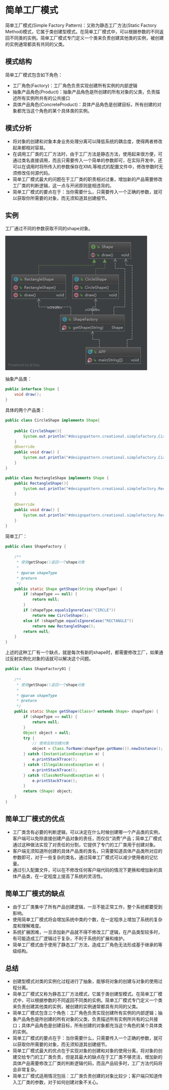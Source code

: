 # 简单工厂模式

简单工厂模式(Simple Factory Pattern)：又称为静态工厂方法(Static Factory Method)模式，它属于类创建型模式。在简单工厂模式中，可以根据参数的不同返回不同类的实例。简单工厂模式专门定义一个类来负责创建其他类的实例，被创建的实例通常都具有共同的父类。

## 模式结构

简单工厂模式包含如下角色：

- 工厂角色(Factory)：工厂角色负责实现创建所有实例的内部逻辑
- 抽象产品角色(Product)：抽象产品角色是所创建的所有对象的父类，负责描述所有实例所共有的公共接口
- 具体产品角色(ConcreteProduct)：具体产品角色是创建目标，所有创建的对象都充当这个角色的某个具体类的实例。

## 模式分析

- 将对象的创建和对象本身业务处理分离可以降低系统的耦合度，使得两者修改起来都相对容易。
- 在调用工厂类的工厂方法时，由于工厂方法是静态方法，使用起来很方便，可通过类名直接调用，而且只需要传入一个简单的参数即可，在实际开发中，还可以在调用时将所传入的参数保存在XML等格式的配置文件中，修改参数时无须修改任何源代码。
- 简单工厂模式最大的问题在于工厂类的职责相对过重，增加新的产品需要修改工厂类的判断逻辑，这一点与开闭原则是相违背的。
- 简单工厂模式的要点在于：当你需要什么，只需要传入一个正确的参数，就可以获取你所需要的对象，而无须知道其创建细节。

## 实例

工厂通过不同的参数获取不同的shape对象。

![SimpleFactoryDemo01.png](https://github.com/Grootzz/design-pattern/blob/master/src/main/resources/img/creational/SimpleFactoryDemo01.png?raw=true)

抽象产品类：

```java
public interface Shape {
    void draw();
}
```

具体的两个产品类：

```java
public class CircleShape implements Shape{

    public CircleShape(){
        System.out.println("#designpattern.creational.simplefactory.CircleShape.CircleShape()");
    }
    @Override
    public void draw() {
        System.out.println("#designpattern.creational.simplefactory.CircleShape.draw()");
    }
}
```

```java
public class RectangleShape implements Shape {
    public RectangleShape(){
        System.out.println("#designpattern.creational.simplefactory.RectangleShape.RectangleShape()");
    }

    @Override
    public void draw() {
        System.out.println("#designpattern.creational.simplefactory.RectangleShape.draw()");
    }
}
```

简单工厂：

```java
public class ShapeFactory {

    /**
     * 使用getShape()返回一个shape对象
     *
     * @param shapeType
     * @return
     */
    public static Shape getShape(String shapeType) {
        if (shapeType == null) {
            return null;
        }
        if (shapeType.equalsIgnoreCase("CIRCLE"))
            return new CircleShape();
        else if (shapeType.equalsIgnoreCase("RECTANGLE"))
            return new RectangleShape();
        return null;
    }
}
```

上述的这种工厂有一个缺点，就是每次有新的shape时，都需要修改工厂，如果通过反射实例化对象的话就可以解决这个问题。

```java
public class ShapeFactory01 {

    /**
     * 使用getShape()返回一个shape对象
     *
     * @param shapeType
     * @return
     */
    public static Shape getShape(Class<? extends Shape> shapeType) {
        if (shapeType == null) {
            return null;
        }
        Object object = null;
        try {
            // 使用反射创建对象
            object = Class.forName(shapeType.getName()).newInstance();
        } catch (InstantiationException e) {
            e.printStackTrace();
        } catch (IllegalAccessException e) {
            e.printStackTrace();
        } catch (ClassNotFoundException e) {
            e.printStackTrace();
        }
        return (Shape) object;
    }
}
```

## 简单工厂模式的优点

- 工厂类含有必要的判断逻辑，可以决定在什么时候创建哪一个产品类的实例，客户端可以免除直接创建产品对象的责任，而仅仅“消费”产品；简单工厂模式通过这种做法实现了对责任的分割，它提供了专门的工厂类用于创建对象。
- 客户端无须知道所创建的具体产品类的类名，只需要知道具体产品类所对应的参数即可，对于一些复杂的类名，通过简单工厂模式可以减少使用者的记忆量。
- 通过引入配置文件，可以在不修改任何客户端代码的情况下更换和增加新的具体产品类，在一定程度上提高了系统的灵活性。

## 简单工厂模式的缺点

- 由于工厂类集中了所有产品创建逻辑，一旦不能正常工作，整个系统都要受到影响。
- 使用简单工厂模式将会增加系统中类的个数，在一定程序上增加了系统的复杂度和理解难度。
- 系统扩展困难，一旦添加新产品就不得不修改工厂逻辑，在产品类型较多时，有可能造成工厂逻辑过于复杂，不利于系统的扩展和维护。
- 简单工厂模式由于使用了静态工厂方法，造成工厂角色无法形成基于继承的等级结构。

## 总结

- 创建型模式对类的实例化过程进行了抽象，能够将对象的创建与对象的使用过程分离。
- 简单工厂模式又称为静态工厂方法模式，它属于类创建型模式。在简单工厂模式中，可以根据参数的不同返回不同类的实例。简单工厂模式专门定义一个类来负责创建其他类的实例，被创建的实例通常都具有共同的父类。
- 简单工厂模式包含三个角色：工厂角色负责实现创建所有实例的内部逻辑；抽象产品角色是所创建的所有对象的父类，负责描述所有实例所共有的公共接口；具体产品角色是创建目标，所有创建的对象都充当这个角色的某个具体类的实例。
- 简单工厂模式的要点在于：当你需要什么，只需要传入一个正确的参数，就可以获取你所需要的对象，而无须知道其创建细节。
- 简单工厂模式最大的优点在于实现对象的创建和对象的使用分离，将对象的创建交给专门的工厂类负责，但是其最大的缺点在于工厂类不够灵活，增加新的具体产品需要修改工厂类的判断逻辑代码，而且产品较多时，工厂方法代码将会非常复杂。
- 简单工厂模式适用情况包括：工厂类负责创建的对象比较少；客户端只知道传入工厂类的参数，对于如何创建对象不关心。

